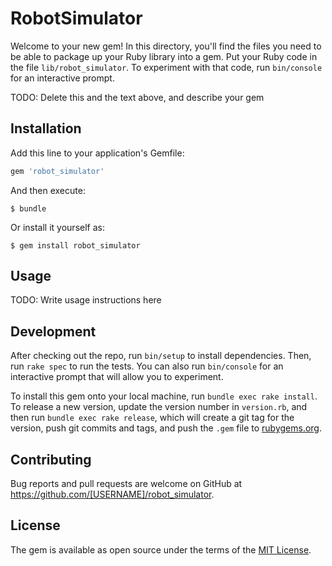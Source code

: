 # RobotSimulator

Welcome to your new gem! In this directory, you'll find the files you need to be able to package up your Ruby library into a gem. Put your Ruby code in the file `lib/robot_simulator`. To experiment with that code, run `bin/console` for an interactive prompt.

TODO: Delete this and the text above, and describe your gem

## Installation

Add this line to your application's Gemfile:

```ruby
gem 'robot_simulator'
```

And then execute:

    $ bundle

Or install it yourself as:

    $ gem install robot_simulator

## Usage

TODO: Write usage instructions here

## Development

After checking out the repo, run `bin/setup` to install dependencies. Then, run `rake spec` to run the tests. You can also run `bin/console` for an interactive prompt that will allow you to experiment.

To install this gem onto your local machine, run `bundle exec rake install`. To release a new version, update the version number in `version.rb`, and then run `bundle exec rake release`, which will create a git tag for the version, push git commits and tags, and push the `.gem` file to [rubygems.org](https://rubygems.org).

## Contributing

Bug reports and pull requests are welcome on GitHub at https://github.com/[USERNAME]/robot_simulator.

## License

The gem is available as open source under the terms of the [MIT License](http://opensource.org/licenses/MIT).
